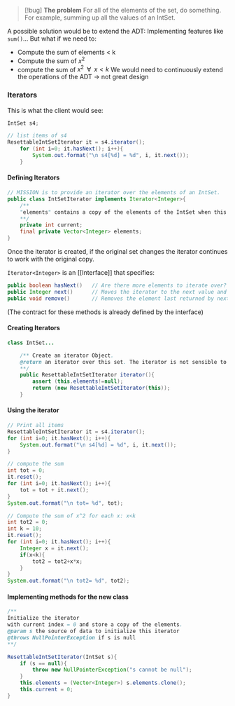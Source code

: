 > [!bug]  **The problem** 
 > For all of the elements of the set, do something. 
 > For example, summing up all the values of an IntSet. 
 
 A possible solution would be to extend the ADT: 
 Implementing features like `sum()`... But what if we need to: 
 - Compute the sum of elements < k
 - Compute the sum of $x^{2}$ 
 - compute the sum of $x^{2} \;\; \forall \; \;x<k$ 
 We would need to continuously extend the operations of the ADT -> not great design

### Iterators 

This is what the client would see: 
```java
IntSet s4;

// list items of s4
ResettableIntSetIterator it = s4.iterator();
	for (int i=0; it.hasNext(); i++){
		System.out.format("\n s4[%d] = %d", i, it.next());
	}
```


#### Defining Iterators

```java
// MISSION is to provide an iterator over the elements of an IntSet. 
public class IntSetIterator implements Iterator<Integer>{
	/**
	"elements" contains a copy of the elements of the IntSet when this iterator is created. The data that have yet to be visited are elements[current, ...].
	**/
	private int current;
	final private Vector<Integer> elements;
}
```
Once the iterator is created, if the original set changes the iterator continues to work with the original copy. 

`Iterator<Integer>` is an [[Interface]] that specifies:
```java
public boolean hasNext()   // Are there more elements to iterate over?
public Integer next()      // Moves the iterator to the next value and returns its *value*  
public void remove()       // Removes the element last returned by next()
```
(The contract for these methods is already defined by the interface)

#### Creating Iterators
```java
class IntSet...

	/** Create an iterator Object. 
	@return an iterator over this set. The iterator is not sensible to mutations of this set. 
	**/
	public ResettableIntSetIterator iterator(){
		assert (this.elements!=null);
		return (new ResettableIntSetIterator(this));
	}
```

#### Using the iterator
```java 
// Print all items
ResettableIntSetIterator it = s4.iterator();
for (int i=0; it.hasNext(); i++){
	System.out.format("\n s4[%d] = %d", i, it.next());
}

// compute the sum
int tot = 0;
it.reset();
for (int i=0; it.hasNext(); i++){
	tot = tot + it.next();
}
System.out.format("\n tot= %d", tot);

// Compute the sum of x^2 for each x: x<k
int tot2 = 0;
int k = 10;
it.reset();
for (int i=0; it.hasNext(); i++){
	Integer x = it.next();
	if(x<k){
		tot2 = tot2+x*x;
	}
}
System.out.format("\n tot2= %d", tot2);
```

#### Implementing methods for the new class
```java
/**
Initialize the iterator 
with current index = 0 and store a copy of the elements. 
@param s the source of data to initialize this iterator
@throws NullPointerException if s is null
**/

ResettableIntSetIterator(IntSet s){
	if (s == null){
		throw new NullPointerException("s cannot be null");	
	}
	this.elements = (Vector<Integer>) s.elements.clone();
	this.current = 0;
}
```